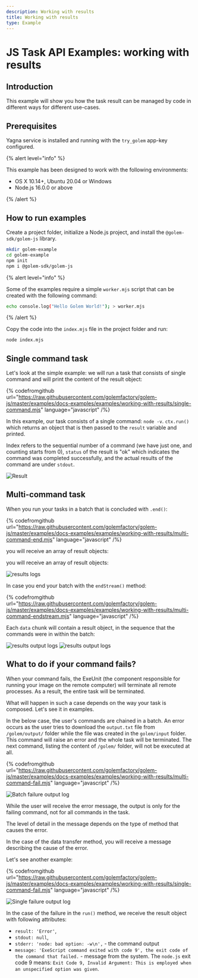 ```yaml
---
description: Working with results
title: Working with results
type: Example
---
```


# JS Task API Examples: working with results

## Introduction

This example will show you how the task result can be managed by code in different ways for different use-cases.

## Prerequisites

Yagna service is installed and running with the `try_golem` app-key configured.

{% alert level="info" %}

This example has been designed to work with the following environments:

- OS X 10.14+, Ubuntu 20.04 or Windows
- Node.js 16.0.0 or above

{% /alert %}

## How to run examples

Create a project folder, initialize a Node.js project, and install the `@golem-sdk/golem-js` library.

```bash
mkdir golem-example
cd golem-example
npm init
npm i @golem-sdk/golem-js
```

{% alert level="info" %}

Some of the examples require a simple `worker.mjs` script that can be created with the following command:

```bash
echo console.log("Hello Golem World!"); > worker.mjs
```

{% /alert  %}

Copy the code into the `index.mjs` file in the project folder and run:

```bash
node index.mjs
```

## Single command task

Let's look at the simple example: we will run a task that consists of single command and will print the content of the result object:

{% codefromgithub url="https://raw.githubusercontent.com/golemfactory/golem-js/master/examples/docs-examples/examples/working-with-results/single-command.mjs" language="javascript" /%}

In this example, our task consists of a single command: `node -v`. `ctx.run()` which returns an object that is then passed to the `result` variable and printed.

Index refers to the sequential number of a command (we have just one, and counting starts from 0),
`status` of the result is "ok" which indicates the command was completed successfully, and the actual results of the command are under `stdout`.

![Result ](/result_log.png)

## Multi-command task

When you run your tasks in a batch that is concluded with `.end()`: 
  
{% codefromgithub url="https://raw.githubusercontent.com/golemfactory/golem-js/master/examples/docs-examples/examples/working-with-results/multi-command-end.mjs" language="javascript" /%}
  
you will receive an array of result objects:

you will receive an array of result objects:

![results logs](/result_batch_log.png)

In case you end your batch with the `endStream()` method:

{% codefromgithub url="https://raw.githubusercontent.com/golemfactory/golem-js/master/examples/docs-examples/examples/working-with-results/multi-command-endstream.mjs" language="javascript" /%}

Each `data` chunk will contain a result object, in the sequence that the commands were in within the batch:

![results output logs](/batch_result_endstream_1.png)
![results output logs](/batch_result_endstream_2.png)

## What to do if your command fails?

When your command fails, the ExeUnit (the component responsible for running your image on the remote computer) will terminate all remote processes. As a result, the entire task will be terminated.

What will happen in such a case depends on the way your task is composed. Let's see it in examples.

In the below case, the user's commands are chained in a batch. An error occurs as the user tries to download the `output.txt` file from `/golem/output/` folder while the file was created in the `golem/input` folder.
This command will raise an error and the whole task will be terminated. The next command, listing the content of `/golem/` folder, will not be executed at all.

{% codefromgithub url="https://raw.githubusercontent.com/golemfactory/golem-js/master/examples/docs-examples/examples/working-with-results/multi-command-fail.mjs" language="javascript" /%}

![Batch failure output log](/bad_result_single_log.png)

While the user will receive the error message, the output is only for the failing command, not for all commands in the task.

The level of detail in the message depends on the type of method that causes the error.

In the case of the data transfer method, you will receive a message describing the cause of the error.

Let's see another example:

{% codefromgithub url="https://raw.githubusercontent.com/golemfactory/golem-js/master/examples/docs-examples/examples/working-with-results/single-command-fail.mjs" language="javascript" /%}

![Single failure output log](/bad_result_log_3.png)

In the case of the failure in the `run()` method, we receive the result object with following attributes:

- `result: 'Error'`,
- `stdout: null`,
- `stderr: 'node: bad option: -w\n',` - the command output
- `message: 'ExeScript command exited with code 9', the exit code of the command that failed.` - message from the system. The `node.js` exit code 9 means: `Exit Code 9, Invalid Argument: This is employed when an unspecified option was given`.

